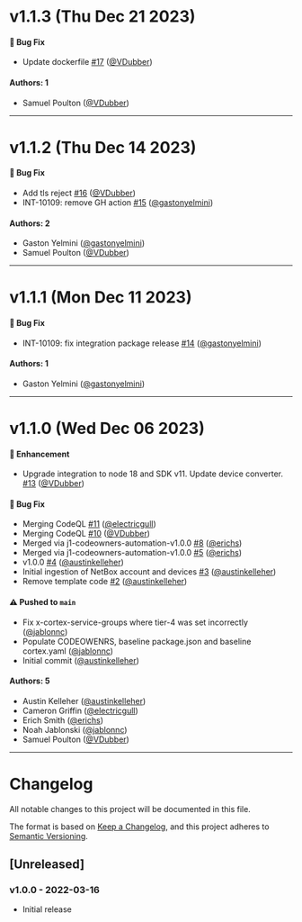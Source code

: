 # v1.1.3 (Thu Dec 21 2023)

#### 🐛 Bug Fix

- Update dockerfile [#17](https://github.com/JupiterOne/graph-netbox/pull/17)
  ([@VDubber](https://github.com/VDubber))

#### Authors: 1

- Samuel Poulton ([@VDubber](https://github.com/VDubber))

---

# v1.1.2 (Thu Dec 14 2023)

#### 🐛 Bug Fix

- Add tls reject [#16](https://github.com/JupiterOne/graph-netbox/pull/16)
  ([@VDubber](https://github.com/VDubber))
- INT-10109: remove GH action
  [#15](https://github.com/JupiterOne/graph-netbox/pull/15)
  ([@gastonyelmini](https://github.com/gastonyelmini))

#### Authors: 2

- Gaston Yelmini ([@gastonyelmini](https://github.com/gastonyelmini))
- Samuel Poulton ([@VDubber](https://github.com/VDubber))

---

# v1.1.1 (Mon Dec 11 2023)

#### 🐛 Bug Fix

- INT-10109: fix integration package release
  [#14](https://github.com/JupiterOne/graph-netbox/pull/14)
  ([@gastonyelmini](https://github.com/gastonyelmini))

#### Authors: 1

- Gaston Yelmini ([@gastonyelmini](https://github.com/gastonyelmini))

---

# v1.1.0 (Wed Dec 06 2023)

#### 🚀 Enhancement

- Upgrade integration to node 18 and SDK v11. Update device converter.
  [#13](https://github.com/JupiterOne/graph-netbox/pull/13)
  ([@VDubber](https://github.com/VDubber))

#### 🐛 Bug Fix

- Merging CodeQL [#11](https://github.com/JupiterOne/graph-netbox/pull/11)
  ([@electricgull](https://github.com/electricgull))
- Merging CodeQL [#10](https://github.com/JupiterOne/graph-netbox/pull/10)
  ([@VDubber](https://github.com/VDubber))
- Merged via j1-codeowners-automation-v1.0.0
  [#8](https://github.com/JupiterOne/graph-netbox/pull/8)
  ([@erichs](https://github.com/erichs))
- Merged via j1-codeowners-automation-v1.0.0
  [#5](https://github.com/JupiterOne/graph-netbox/pull/5)
  ([@erichs](https://github.com/erichs))
- v1.0.0 [#4](https://github.com/JupiterOne/graph-netbox/pull/4)
  ([@austinkelleher](https://github.com/austinkelleher))
- Initial ingestion of NetBox account and devices
  [#3](https://github.com/JupiterOne/graph-netbox/pull/3)
  ([@austinkelleher](https://github.com/austinkelleher))
- Remove template code [#2](https://github.com/JupiterOne/graph-netbox/pull/2)
  ([@austinkelleher](https://github.com/austinkelleher))

#### ⚠️ Pushed to `main`

- Fix x-cortex-service-groups where tier-4 was set incorrectly
  ([@jablonnc](https://github.com/jablonnc))
- Populate CODEOWENRS, baseline package.json and baseline cortex.yaml
  ([@jablonnc](https://github.com/jablonnc))
- Initial commit ([@austinkelleher](https://github.com/austinkelleher))

#### Authors: 5

- Austin Kelleher ([@austinkelleher](https://github.com/austinkelleher))
- Cameron Griffin ([@electricgull](https://github.com/electricgull))
- Erich Smith ([@erichs](https://github.com/erichs))
- Noah Jablonski ([@jablonnc](https://github.com/jablonnc))
- Samuel Poulton ([@VDubber](https://github.com/VDubber))

---

# Changelog

All notable changes to this project will be documented in this file.

The format is based on [Keep a Changelog](https://keepachangelog.com/en/1.0.0/),
and this project adheres to
[Semantic Versioning](https://semver.org/spec/v2.0.0.html).

## [Unreleased]

### v1.0.0 - 2022-03-16

- Initial release
